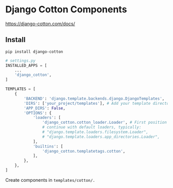 # Django Cotton Components

<https://django-cotton.com/docs/>

## Install

```shell
pip install django-cotton
```

```python
# settings.py
INSTALLED_APPS = [
    ...
    'django_cotton',
]

TEMPLATES = [
    {
        'BACKEND': 'django.template.backends.django.DjangoTemplates',
        'DIRS': ['your_project/templates'], # Add your template directories here
        'APP_DIRS': False,
        'OPTIONS': {
            'loaders': [
                'django_cotton.cotton_loader.Loader', # First position
                # continue with default loaders, typically:
                # "django.template.loaders.filesystem.Loader",
                # "django.template.loaders.app_directories.Loader",
            ],
            'builtins': [
                'django_cotton.templatetags.cotton',
            ],
        },
    },
]
```

Create components in `templates/cotton/.`
